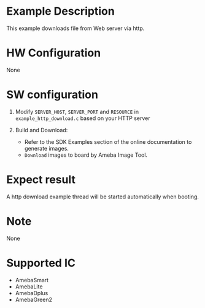# Example Description

This example downloads file from Web server via http.

# HW Configuration

None

# SW configuration

1. Modify `SERVER_HOST`, `SERVER_PORT` and `RESOURCE` in `example_http_download.c` based on your HTTP server

2. Build and Download:
   * Refer to the SDK Examples section of the online documentation to generate images.
   * `Download` images to board by Ameba Image Tool.

# Expect result

A http download example thread will be started automatically when booting.

# Note

None

# Supported IC

- AmebaSmart
- AmebaLite
- AmebaDplus
- AmebaGreen2
